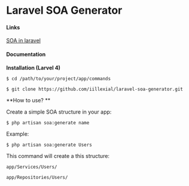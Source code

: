 Laravel SOA Generator
=====================
#### Links
[SOA in laravel](http://dfg.gd/blog/decoupling-your-code-in-laravel-using-repositiories-and-services)

#### Documentation
 **Installation (Larvel 4)**
 
 `$ cd /path/to/your/project/app/commands`
 
 `$ git clone https://github.com/iillexial/laravel-soa-generator.git`
 
 **How to use? **
 
 Create a simple SOA structure in your app:
 
 `$ php artisan soa:generate name`
 
 Example:
 
  `$ php artisan soa:generate Users`

 
 This command will create a this structure:
 
 `app/Services/Users/`
 
 `app/Repositories/Users/`

